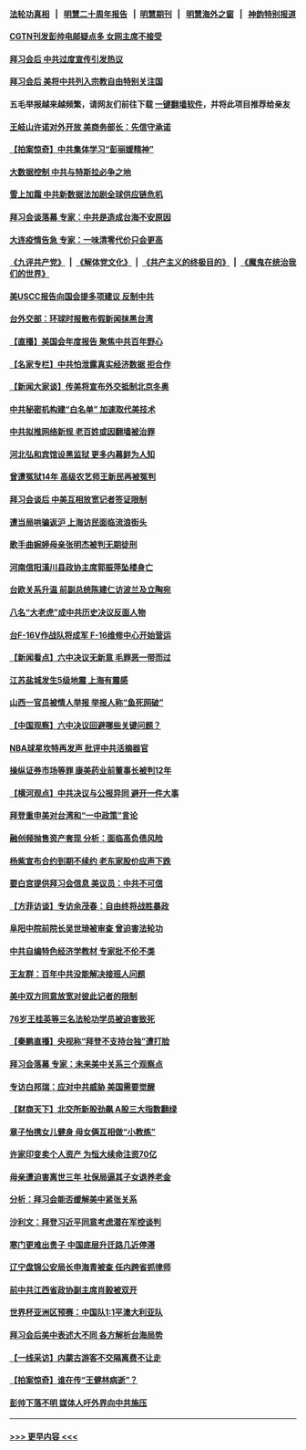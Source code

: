 #### [法轮功真相](https://github.com/gfw-breaker/truth/blob/master/README.md?t=0) &nbsp;&nbsp;|&nbsp;&nbsp; [明慧二十周年报告](https://github.com/gfw-breaker/mh-reports/blob/master/README.md?t=0) &nbsp;&nbsp;|&nbsp;&nbsp;[明慧期刊](https://github.com/gfw-breaker/mh-qikan) &nbsp;&nbsp;|&nbsp;&nbsp; [明慧海外之窗](https://github.com/gfw-breaker/mh-news/blob/master/README.md?t=0) &nbsp;&nbsp;|&nbsp;&nbsp; [神韵特别报道](https://github.com/gfw-breaker/mh-news/blob/master/shenyun.md?t=0)
#### [CGTN刊发彭帅电邮疑点多 女网主席不接受](../pages/nsc413/n13382294.md?t=11180750) 
#### [拜习会后 中共过度宣传引发热议](../pages/nsc413/n13382363.md?t=11180750) 
#### [拜习会后 美将中共列入宗教自由特别关注国](../pages/nsc413/n13382314.md?t=11180750) 
#### 五毛举报越来越频繁，请网友们前往下载 [一键翻墙软件](https://github.com/gfw-breaker/ssr-accounts)，并将此项目推荐给亲友
#### [王岐山许诺对外开放 美商务部长：先信守承诺](../pages/nsc413/n13382259.md?t=11180750) 
#### [【拍案惊奇】中共集体学习“彭丽媛精神”](../pages/nsc413/n13382127.md?t=11180750) 
#### [大数据控制 中共与特斯拉必争之地](../pages/nsc413/n13382284.md?t=11180750) 
#### [雪上加霜 中共新数据法加剧全球供应链危机](../pages/nsc413/n13382176.md?t=11180750) 
#### [拜习会谈落幕 专家：中共是造成台海不安原因](../pages/nsc413/n13382128.md?t=11180750) 
#### [大连疫情告急 专家：一味清零代价只会更高](../pages/nsc413/n13382038.md?t=11180750) 
#### [《九评共产党》](https://github.com/begood0513/9ping.md/blob/master/README.md) &nbsp;|&nbsp; [《解体党文化》](../../../../jtdwh.md/blob/master/README.md)  &nbsp;|&nbsp; [《共产主义的终极目的》](../../../../gczydzjmd.md/blob/master/README.md) &nbsp;|&nbsp; [《魔鬼在统治我们的世界》](../../../../mgztzwmdsj.md/blob/master/README.md) 
#### [美USCC报告向国会提多项建议 反制中共](../pages/nsc413/n13382098.md?t=11180750) 
#### [台外交部：环球时报散布假新闻抹黑台湾](../pages/nsc413/n13381432.md?t=11180750) 
#### [【直播】美国会年度报告 聚焦中共百年野心](../pages/nsc413/n13382014.md?t=11180750) 
#### [【名家专栏】中共怕泄露真实经济数据 拒合作](../pages/nsc413/n13381823.md?t=11180750) 
#### [【新闻大家谈】传美将宣布外交抵制北京冬奥](../pages/nsc413/n13381825.md?t=11180750) 
#### [中共秘密机构建“白名单” 加速取代美技术](../pages/nsc413/n13381882.md?t=11180750) 
#### [中共拟推网络新规 老百姓或因翻墙被治罪](../pages/nsc413/n13381465.md?t=11180750) 
#### [河北弘和宾馆设黑监狱 更多内幕鲜为人知](../pages/nsc413/n13380687.md?t=11180750) 
#### [曾遭冤狱14年 高级农艺师王新民再被冤判](../pages/nsc413/n13379932.md?t=11180750) 
#### [拜习会谈后 中美互相放宽记者签证限制](../pages/nsc413/n13381433.md?t=11180750) 
#### [遭当局哄骗返沪 上海访民面临流浪街头](../pages/nsc413/n13381304.md?t=11180750) 
#### [歌手曲婉婷母亲张明杰被判无期徒刑](../pages/nsc413/n13381402.md?t=11180750) 
#### [河南信阳潢川县政协主席郭振萍坠楼身亡](../pages/nsc413/n13381334.md?t=11180750) 
#### [台欧关系升温 前副总统陈建仁访波兰及立陶宛](../pages/nsc413/n13381259.md?t=11180750) 
#### [八名“大老虎”成中共历史决议反面人物](../pages/nsc413/n13380868.md?t=11180750) 
#### [台F-16V作战队将成军 F-16维修中心开始营运](../pages/nsc413/n13380658.md?t=11180750) 
#### [【新闻看点】六中决议无新意 毛罪恶一带而过](../pages/nsc413/n13380322.md?t=11180750) 
#### [江苏盐城发生5级地震 上海有震感](../pages/nsc413/n13381184.md?t=11180750) 
#### [山西一官员被情人举报 举报人称“鱼死网破”](../pages/nsc413/n13381150.md?t=11180750) 
#### [【中国观察】六中决议回避哪些关键问题？](../pages/nsc413/n13381102.md?t=11180750) 
#### [NBA球星坎特再发声 批评中共活摘器官](../pages/nsc413/n13380724.md?t=11180750) 
#### [操纵证券市场等罪 康美药业前董事长被判12年](../pages/nsc413/n13380817.md?t=11180750) 
#### [【横河观点】中共决议与公报异同 避开一件大事](../pages/nsc413/n13380398.md?t=11180750) 
#### [拜登重申美对台湾和“一中政策”言论](../pages/nsc413/n13380627.md?t=11180750) 
#### [融创频抛售资产套现 分析：面临高负债风险](../pages/nsc413/n13380538.md?t=11180750) 
#### [杨紫宣布合约到期不续约 老东家股价应声下跌](../pages/nsc413/n13380420.md?t=11180750) 
#### [要白宫提供拜习会信息 美议员：中共不可信](../pages/nsc413/n13380596.md?t=11180750) 
#### [【方菲访谈】专访余茂春：自由终将战胜暴政](../pages/nsc413/n13380114.md?t=11180750) 
#### [阜阳中院前院长吴世琦被审查 曾迫害法轮功](../pages/nsc413/n13380598.md?t=11180750) 
#### [中共自编特色经济学教材 专家批不伦不类](../pages/nsc413/n13380373.md?t=11180750) 
#### [王友群：百年中共没能解决接班人问题](../pages/nsc413/n13380067.md?t=11180750) 
#### [美中双方同意放宽对彼此记者的限制](../pages/nsc413/n13380252.md?t=11180750) 
#### [76岁王桂英等三名法轮功学员被迫害致死](../pages/nsc413/n13379414.md?t=11180750) 
#### [【秦鹏直播】央视称“拜登不支持台独”遭打脸](../pages/nsc413/n13380342.md?t=11180750) 
#### [拜习会落幕 专家：未来美中关系三个观察点](../pages/nsc413/n13379972.md?t=11180750) 
#### [专访白邦瑞：应对中共威胁 美国需要觉醒](../pages/nsc413/n13380033.md?t=11180750) 
#### [【财商天下】北交所新股劲飙 A股三大指数翻绿](../pages/nsc413/n13379989.md?t=11180750) 
#### [章子怡携女儿健身 母女俩互相做“小教练”](../pages/nsc413/n13380046.md?t=11180750) 
#### [许家印变卖个人资产 为恒大续命注资70亿](../pages/nsc413/n13380213.md?t=11180750) 
#### [母亲遭迫害离世三年 社保局逼其子女退养老金](../pages/nsc413/n13377537.md?t=11180750) 
#### [分析：拜习会能否缓解美中紧张关系](../pages/nsc413/n13380139.md?t=11180750) 
#### [沙利文：拜登习近平同意考虑潜在军控谈判](../pages/nsc413/n13380125.md?t=11180750) 
#### [寒门更难出贵子 中国底层升迁路几近停滞](../pages/nsc413/n13377970.md?t=11180750) 
#### [辽宁盘锦公安局长申海青被查 任内跨省抓律师](../pages/nsc413/n13380061.md?t=11180750) 
#### [前中共江西省政协副主席肖毅被双开](../pages/nsc413/n13380037.md?t=11180750) 
#### [世界杯亚洲区预赛：中国队1:1平澳大利亚队](../pages/nsc413/n13379696.md?t=11180750) 
#### [拜习会后美中表述大不同 各方解析台海局势](../pages/nsc413/n13379792.md?t=11180750) 
#### [【一线采访】内蒙古游客不交隔离费不让走](../pages/nsc413/n13379691.md?t=11180750) 
#### [【拍案惊奇】谁在传“王健林病逝”？](../pages/nsc413/n13379699.md?t=11180750) 
#### [彭帅下落不明 媒体人吁外界向中共施压](../pages/nsc413/n13379887.md?t=11180750) 

----
#### [ >>> 更早内容 <<< ](../indexes/nsc413-earlier.md)
